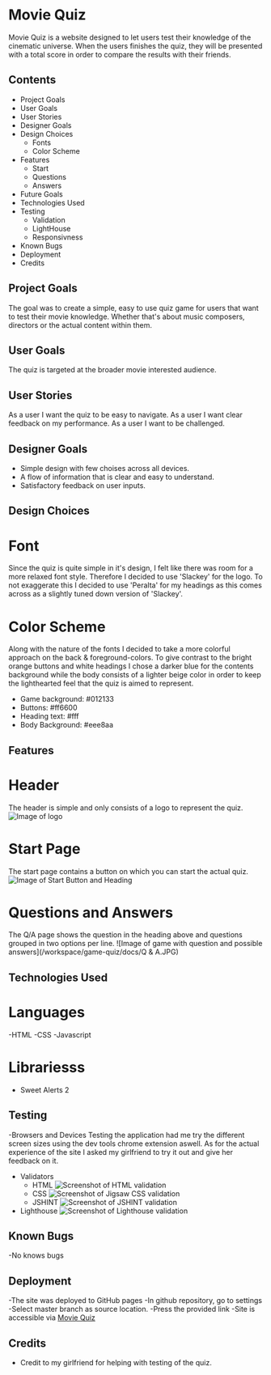 # Movie Quiz
Movie Quiz is a website designed to let users test their knowledge of the cinematic universe. When the users finishes the quiz, they will be presented with a total score in order to compare the results with their friends.

## Contents
- Project Goals
- User Goals
- User Stories
- Designer Goals
- Design Choices 
  - Fonts
  - Color Scheme
- Features
  - Start
  - Questions 
  - Answers
- Future Goals
- Technologies Used
- Testing
  - Validation
  - LightHouse
  - Responsivness
 - Known Bugs
 - Deployment
 - Credits

## Project Goals
The goal was to create a simple, easy to use quiz game for users that want to test their movie knowledge. Whether that's about music composers, directors or the actual content within them.

## User Goals
The quiz is targeted at the broader movie interested audience.

## User Stories
  As a user I want the quiz to be easy to navigate.
  As a user I want clear feedback on my performance.
  As a user I want to be challenged.
  
## Designer Goals
- Simple design with few choises across all devices.
- A flow of information that is clear and easy to understand.
- Satisfactory feedback on user inputs.

## Design Choices
# Font
Since the quiz is quite simple in it's design, I felt like there was room for a more relaxed font style. 
Therefore I decided to use 'Slackey' for the logo. To not exaggerate this I decided to use
'Peralta' for my headings as this comes across as a slightly tuned down version of 'Slackey'.  

# Color Scheme
Along with the nature of the fonts I decided to take a more colorful approach on the back & foreground-colors. 
To give contrast to the bright orange buttons and white headings I chose a darker blue for the contents background while the body consists of a lighter beige color in order to
keep the lighthearted feel that the quiz is aimed to represent.

- Game background: #012133
- Buttons: #ff6600
- Heading text: #fff
- Body Background: #eee8aa

## Features
# Header
The header is simple and only consists of a logo to represent the quiz.
![Image of logo](/workspace/game-quiz/docs/Header.JPG)

# Start Page
The start page contains a button on which you can start the actual quiz.
![Image of Start Button and Heading](/workspace/game-quiz/docs/Onload.JPG)

# Questions and Answers
The Q/A page shows the question in the heading above and questions grouped in two options per line.
![Image of game with question and possible answers](/workspace/game-quiz/docs/Q & A.JPG)

## Technologies Used
# Languages
-HTML
-CSS
-Javascript

# Librariesss 
- Sweet Alerts 2

## Testing
-Browsers and Devices 
Testing the application had me try the different screen sizes using the dev tools chrome extension aswell. 
As for the actual experience of the site I asked my girlfriend to try it out and give her feedback on it. 

- Validators
  - HTML
  ![Screenshot of HTML validation](/workspace/game-quiz/docs/HTML-validation.JPG)
  - CSS
  ![Screenshot of Jigsaw CSS validation](/workspace/game-quiz/docs/Jigsaw.JPG)
  - JSHINT
  ![Screenshot of JSHINT validation](/workspace/game-quiz/docs/JShint.JPG)
- Lighthouse
![Screenshot of Lighthouse validation](/workspace/game-quiz/docs/Lighthouse.JPG)

## Known Bugs
-No knows bugs

## Deployment
-The site was deployed to GitHub pages
  -In github repository, go to settings
  -Select master branch as source location.
  -Press the provided link
  -Site is accessible via [Movie Quiz](https://ksson96.github.io/game-quiz/)
  
  ## Credits 
  - Credit to my girlfriend for helping with testing of the quiz.


  
  
  
  
  
  





 

